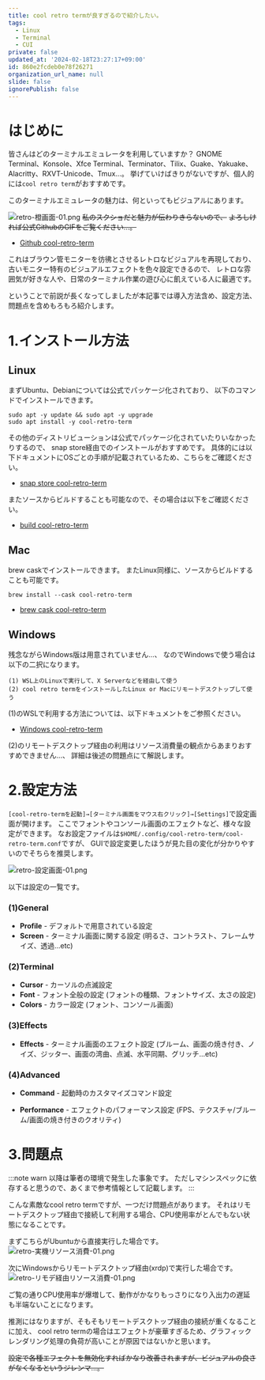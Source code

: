 ```yaml
---
title: cool retro termが良すぎるので紹介したい。
tags:
  - Linux
  - Terminal
  - CUI
private: false
updated_at: '2024-02-18T23:27:17+09:00'
id: 860e2fcdeb0e78f26271
organization_url_name: null
slide: false
ignorePublish: false
---
```


<!-- 発端や概要を記載 -->
# はじめに

皆さんはどのターミナルエミュレータを利用していますか？
GNOME Terminal、Konsole、Xfce Terminal、Terminator、Tilix、Guake、Yakuake、Alacritty、RXVT-Unicode、Tmux...。
挙げていけばきりがないですが、個人的には`cool retro term`がおすすめです。

このターミナルエミュレータの魅力は、何といってもビジュアルにあります。

![retro-橙画面-01.png](https://qiita-image-store.s3.ap-northeast-1.amazonaws.com/0/3491064/d71073af-f1a5-2cd5-2392-02f4e407b5e9.png)
~~私のスクショだと魅力が伝わりきらないので、~~
~~よろしければ公式GithubのGIFをご覧ください...。~~
- [Github cool-retro-term](https://github.com/Swordfish90/cool-retro-term)

これはブラウン管モニターを彷彿とさせるレトロなビジュアルを再現しており、古いモニター特有のビジュアルエフェクトを色々設定できるので、
レトロな雰囲気が好きな人や、日常のターミナル作業の遊び心に飢えている人に最適です。

ということで前説が長くなってしましたが本記事では導入方法含め、設定方法、問題点を含めもろもろ紹介します。

<!-- 各チャプター -->
<a id="#Chapter1"></a>
# 1.インストール方法

## Linux
まずUbuntu、Debianについては公式でパッケージ化されており、
以下のコマンドでインストールできます。
```text:Ubuntu/Debian インストールコマンド
sudo apt -y update && sudo apt -y upgrade
sudo apt install -y cool-retro-term
```

その他のディストリビューションは公式でパッケージ化されていたりいなかったりするので、
snap store経由でのインストールがおすすめです。
具体的には以下ドキュメントにOSごとの手順が記載されているため、こちらをご確認ください。
- [snap store cool-retro-term](https://snapcraft.io/cool-retro-term)

またソースからビルドすることも可能なので、その場合は以下をご確認ください。
- [build cool-retro-term](https://github.com/Swordfish90/cool-retro-term/wiki/Build-Instructions-(Linux))

## Mac
brew caskでインストールできます。
またLinux同様に、ソースからビルドすることも可能です。
```text:Mac インストールコマンド
brew install --cask cool-retro-term
```
- [brew cask cool-retro-term](https://formulae.brew.sh/cask/cool-retro-term)

## Windows
残念ながらWindows版は用意されていません...、
なのでWindowsで使う場合は以下の二択になります。
```
(1) WSL上のLinuxで実行して、X Serverなどを経由して使う
(2) cool retro termをインストールしたLinux or Macにリモートデスクトップして使う
```
(1)のWSLで利用する方法については、以下ドキュメントをご参照ください。
- [Windows cool-retro-term](https://gist.github.com/h3r/2d5dcb2f64cf34b6f7fdad85c57c1a45)

(2)のリモートデスクトップ経由の利用はリソース消費量の観点からあまりおすすめできません...、
詳細は後述の問題点にて解説します。

<a id="#Chapter2"></a>
# 2.設定方法
`[cool-retro-termを起動]→[ターミナル画面をマウス右クリック]→[Settings]`で設定画面が開けます。
ここでフォントやコンソール画面のエフェクトなど、様々な設定ができます。
なお設定ファイルは`$HOME/.config/cool-retro-term/cool-retro-term.conf`ですが、
GUIで設定変更したほうが見た目の変化が分かりやすいのでそちらを推奨します。

![retro-設定画面-01.png](https://qiita-image-store.s3.ap-northeast-1.amazonaws.com/0/3491064/7f53b7db-62db-43cf-4d4e-6e834178ec7f.png)

以下は設定の一覧です。

### (1)General
* **Profile** - デフォルトで用意されている設定
* **Screen** - ターミナル画面に関する設定
(明るさ、コントラスト、フレームサイズ、透過...etc)

### (2)Terminal
* **Cursor** - カーソルの点滅設定
* **Font** - フォント全般の設定
(フォントの種類、フォントサイズ、太さの設定)
* **Colors** - カラー設定
(フォント、コンソール画面)

### (3)Effects
* **Effects** - ターミナル画面のエフェクト設定
(ブルーム、画面の焼き付き、ノイズ、ジッター、画面の湾曲、点滅、水平同期、グリッチ...etc)

### (4)Advanced
* **Command** - 起動時のカスタマイズコマンド設定

* **Performance** - エフェクトのパフォーマンス設定
(FPS、テクスチャ/ブルーム/画面の焼き付きのクオリティ)

<a id="#Chapter3"></a>
# 3.問題点

:::note warn
以降は筆者の環境で発生した事象です。
ただしマシンスペックに依存すると思うので、あくまで参考情報として記載します。
:::

こんな素敵なcool retro termですが、一つだけ問題点があります。
それはリモートデスクトップ経由で接続して利用する場合、CPU使用率がとんでもない状態になることです。

まずこちらがUbuntuから直接実行した場合です。
![retro-実機リソース消費-01.png](https://qiita-image-store.s3.ap-northeast-1.amazonaws.com/0/3491064/b37cca20-1bbd-1a4d-c75b-38f892c9b29a.png)

次にWindowsからリモートデスクトップ経由(xrdp)で実行した場合です。
![retro-リモデ経由リソース消費-01.png](https://qiita-image-store.s3.ap-northeast-1.amazonaws.com/0/3491064/4e64035d-13ef-ebdb-71ee-08d32786849b.png)

ご覧の通りCPU使用率が爆増して、動作がかなりもっさりになり入出力の遅延も半端ないことになります。

推測にはなりますが、そもそもリモートデスクトップ経由の接続が重くなることに加え、
cool retro termの場合はエフェクトが豪華すぎるため、グラフィックレンダリング処理の負荷が高いことが原因ではないかと思います。

~~設定で各種エフェクトを無効化すればかなり改善されますが、ビジュアルの良さがなくなるというジレンマ...。~~

